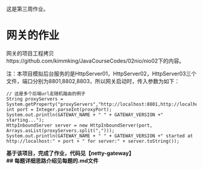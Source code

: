 这是第三周作业。

# 网关的作业
网关的项目工程拷贝https://github.com/kimmking/JavaCourseCodes/02nio/nio02下的内容。  

注：本项目模拟后台服务的是HttpServer01，HttpServer02，HttpServer03三个文件，端口分别为8801,8802,8803，所以网关启动时，传入参数为如下：  
```
// 这是多个后端url走随机路由的例子
String proxyServers = System.getProperty("proxyServers","http://localhost:8801,http://localhost:8802,http://localhost:8803");
int port = Integer.parseInt(proxyPort);
System.out.println(GATEWAY_NAME + " " + GATEWAY_VERSION +" starting...");
HttpInboundServer server = new HttpInboundServer(port, Arrays.asList(proxyServers.split(",")));
System.out.println(GATEWAY_NAME + " " + GATEWAY_VERSION +" started at http://localhost:" + port + " for server:" + server.toString());
```

**基于该项目，完成了作业，代码见【netty-gateway】**  
**## 每题详细思路介绍见每题的.md文件**
